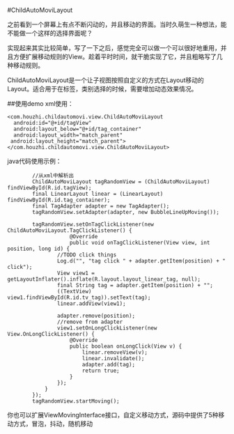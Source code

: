 #ChildAutoMoviLayout


之前看到一个屏幕上有点不断闪动的，并且移动的界面。当时久萌生一种想法，能不能做一个这样的选择界面呢？

实现起来其实比较简单，写了一下之后，感觉完全可以做一个可以很好地重用，并且方便扩展移动规则的View。趁着平时时间，就干脆实现了它，并且粗略写了几种移动规则。

ChildAutoMoviLayout是一个让子视图按照自定义的方式在Layout移动的Layout。适合用于在标签，类别选择的时候，需要增加动态效果情况。

##使用demo
xml使用：

    <com.houzhi.childautomovi.view.ChildAutoMoviLayout    
      android:id="@+id/tagView"    
      android:layout_below="@+id/tag_container"    
      android:layout_width="match_parent"    
     android:layout_height="match_parent">    
    </com.houzhi.childautomovi.view.ChildAutoMoviLayout>    


java代码使用示例：

            //从xml中解析出
            ChildAutoMoviLayout tagRandomView = (ChildAutoMoviLayout) findViewById(R.id.tagView);    
            final LinearLayout linear = (LinearLayout) findViewById(R.id.tag_container);    
            final TagAdapter adapter = new TagAdapter();    
            tagRandomView.setAdapter(adapter, new BubbleLineUpMoving());    
            
            tagRandomView.setOnTagClickListener(new ChildAutoMoviLayout.TagClickListener() {    
                        @Override
                        public void onTagClickListener(View view, int position, long id) {
            		//TODO click things
            		Log.d("", "tag click " + adapter.getItem(position) + " click");
            		View view1 = getLayoutInflater().inflate(R.layout.layout_linear_tag, null);
            		final String tag = adapter.getItem(position) + "";
            		((TextView) view1.findViewById(R.id.tv_tag)).setText(tag);
            		linear.addView(view1);
            
            		adapter.remove(position);
            		//remove from adapter
            		view1.setOnLongClickListener(new View.OnLongClickListener() {
            	 		​@Override
            			public boolean onLongClick(View v) {
            				linear.removeView(v);
            				linear.invalidate();
            				adapter.add(tag);
            				return true;
            			}
            		});
            	​}
            });
            tagRandomView.startMoving();    

你也可以扩展ViewMovingInterface接口，自定义移动方式，源码中提供了5种移动方式，冒泡，抖动，随机移动
